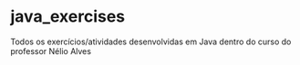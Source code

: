 # java_exercises
Todos os exercícios/atividades desenvolvidas em Java dentro do curso do professor Nélio Alves
